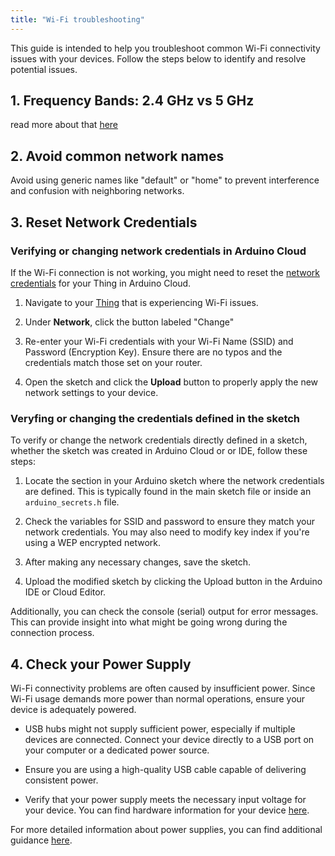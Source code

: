 ```yaml
---
title: "Wi-Fi troubleshooting"
---
```


This guide is intended to help you troubleshoot common Wi-Fi connectivity issues with your devices. Follow the steps below to identify and resolve potential issues.

## 1. Frequency Bands: 2.4 GHz vs 5 GHz

read more about that [here](LINK)

## 2. Avoid common network names

Avoid using generic names like "default" or "home" to prevent interference and confusion with neighboring networks.

## 3. Reset Network Credentials

### Verifying or changing network credentials in Arduino Cloud

If the Wi-Fi connection is not working, you might need to reset the [network credentials](https://support.arduino.cc/hc/en-us/articles/360016495559-Add-and-connect-a-device-to-Arduino-Cloud#:~:text=Click%20the%20Network,adding%20the%20device) for your Thing in Arduino Cloud.

1. Navigate to your [Thing](https://app.arduino.cc/things) that is experiencing Wi-Fi issues.

1. Under **Network**, click the button labeled "Change"

1. Re-enter your Wi-Fi credentials with your Wi-Fi Name (SSID) and Password (Encryption Key). Ensure there are no typos and the credentials match those set on your router.

1. Open the sketch and click the **Upload** button to properly apply the new network settings to your device.

### Veryfing or changing the credentials defined in the sketch

To verify or change the network credentials directly defined in a sketch, whether the sketch was created in Arduino Cloud or or IDE, follow these steps:

1. Locate the section in your Arduino sketch where the network credentials are defined. This is typically found in the main sketch file or inside an `arduino_secrets.h` file.

1. Check the variables for SSID and password to ensure they match your network credentials. You may also need to modify key index if you're using a WEP encrypted network.

1. After making any necessary changes, save the sketch.

1. Upload the modified sketch by clicking the Upload button in the Arduino IDE or Cloud Editor.

Additionally, you can check the console (serial) output for error messages. This can provide insight into what might be going wrong during the connection process.

## 4. Check your Power Supply

Wi-Fi connectivity problems are often caused by insufficient power. Since Wi-Fi usage demands more power than normal operations, ensure your device is adequately powered.

- USB hubs might not supply sufficient power, especially if multiple devices are connected. Connect your device directly to a USB port on your computer or a dedicated power source.

- Ensure you are using a high-quality USB cable capable of delivering consistent power.

- Verify that your power supply meets the necessary input voltage for your device. You can find hardware information for your device [here](https://docs.arduino.cc/hardware/).

For more detailed information about power supplies, you can find additional guidance [here](https://support.arduino.cc/hc/en-us/articles/360018922259-What-power-supply-can-I-use-with-my-Arduino-board).
